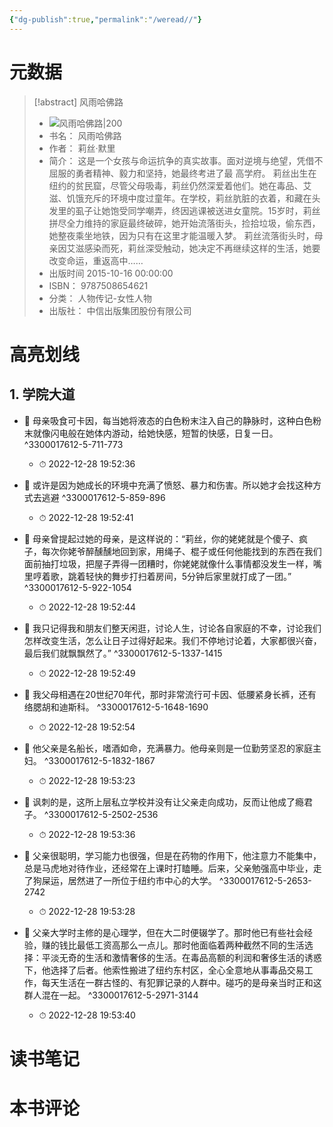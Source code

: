 ```yaml
---
{"dg-publish":true,"permalink":"/weread//"}
---
```


# 元数据
> [!abstract] 风雨哈佛路
> - ![ 风雨哈佛路|200](https://weread-1258476243.file.myqcloud.com/weread/cover/12/3300017612/t7_3300017612.jpg)
> - 书名： 风雨哈佛路
> - 作者： 莉丝·默里
> - 简介： 这是一个女孩与命运抗争的真实故事。面对逆境与绝望，凭借不屈服的勇者精神、毅力和坚持，她最终考进了最 高学府。 莉丝出生在纽约的贫民窟，尽管父母吸毒，莉丝仍然深爱着他们。她在毒品、艾滋、饥饿充斥的环境中度过童年。在学校，莉丝肮脏的衣着，和藏在头发里的虱子让她饱受同学嘲弄，终因逃课被送进女童院。15岁时，莉丝拼尽全力维持的家庭最终破碎，她开始流落街头，捡拾垃圾，偷东西，她整夜乘坐地铁，因为只有在这里才能温暖入梦。 莉丝流落街头时，母亲因艾滋感染而死，莉丝深受触动，她决定不再继续这样的生活，她要改变命运，重返高中……
> - 出版时间 2015-10-16 00:00:00
> - ISBN： 9787508654621
> - 分类： 人物传记-女性人物
> - 出版社： 中信出版集团股份有限公司

# 高亮划线

## 1. 学院大道


- 📌 母亲吸食可卡因，每当她将液态的白色粉末注入自己的静脉时，这种白色粉末就像闪电般在她体内游动，给她快感，短暂的快感，日复一日。 ^3300017612-5-711-773
    - ⏱ 2022-12-28 19:52:36 

- 📌 或许是因为她成长的环境中充满了愤怒、暴力和伤害。所以她才会找这种方式去逃避 ^3300017612-5-859-896
    - ⏱ 2022-12-28 19:52:41 

- 📌 母亲曾提起过她的母亲，是这样说的：“莉丝，你的姥姥就是个傻子、疯子，每次你姥爷醉醺醺地回到家，用绳子、棍子或任何他能找到的东西在我们面前抽打垃圾，把屋子弄得一团糟时，你姥姥就像什么事情都没发生一样，嘴里哼着歌，跳着轻快的舞步打扫着房间，5分钟后家里就打成了一团。” ^3300017612-5-922-1054
    - ⏱ 2022-12-28 19:52:44 

- 📌 我只记得我和朋友们整天闲逛，讨论人生，讨论各自家庭的不幸，讨论我们怎样改变生活，怎么让日子过得好起来。我们不停地讨论着，大家都很兴奋，最后我们就飘飘然了。” ^3300017612-5-1337-1415
    - ⏱ 2022-12-28 19:52:49 

- 📌 我父母相遇在20世纪70年代，那时非常流行可卡因、低腰紧身长裤，还有络腮胡和迪斯科。 ^3300017612-5-1648-1690
    - ⏱ 2022-12-28 19:52:54 

- 📌 他父亲是名船长，嗜酒如命，充满暴力。他母亲则是一位勤劳坚忍的家庭主妇。 ^3300017612-5-1832-1867
    - ⏱ 2022-12-28 19:53:23 

- 📌 讽刺的是，这所上层私立学校并没有让父亲走向成功，反而让他成了瘾君子。 ^3300017612-5-2502-2536
    - ⏱ 2022-12-28 19:53:36 

- 📌 父亲很聪明，学习能力也很强，但是在药物的作用下，他注意力不能集中，总是马虎地对待作业，还经常在上课时打瞌睡。后来，父亲勉强高中毕业，走了狗屎运，居然进了一所位于纽约市中心的大学。 ^3300017612-5-2653-2742
    - ⏱ 2022-12-28 19:53:28 

- 📌 父亲大学时主修的是心理学，但在大二时便辍学了。那时他已有些社会经验，赚的钱比最低工资高那么一点儿。那时他面临着两种截然不同的生活选择：平淡无奇的生活和激情奢侈的生活。在毒品高额的利润和奢侈生活的诱惑下，他选择了后者。他索性搬进了纽约东村区，全心全意地从事毒品交易工作，每天生活在一群古怪的、有犯罪记录的人群中。碰巧的是母亲当时正和这群人混在一起。 ^3300017612-5-2971-3144
    - ⏱ 2022-12-28 19:53:40 
# 读书笔记

# 本书评论
